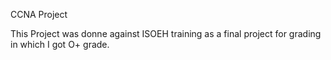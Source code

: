 CCNA Project

This Project was donne against ISOEH training as a final project for grading in which I got O+ grade.
